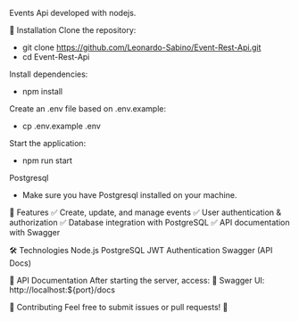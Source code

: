 Events Api developed with nodejs.

🚀 Installation
Clone the repository:
  - git clone https://github.com/Leonardo-Sabino/Event-Rest-Api.git
  - cd Event-Rest-Api

Install dependencies:
  - npm install
    
Create an .env file based on .env.example:
  - cp .env.example .env
    
Start the application:
  - npm run start
    
Postgresql
 - Make sure you have Postgresql installed on your machine.

📌 Features
✅ Create, update, and manage events
✅ User authentication & authorization
✅ Database integration with PostgreSQL
✅ API documentation with Swagger

🛠️ Technologies
Node.js
PostgreSQL
JWT Authentication
Swagger (API Docs)

📝 API Documentation
After starting the server, access:
📌 Swagger UI: http://localhost:${port}/docs

🤝 Contributing
Feel free to submit issues or pull requests! 🚀


